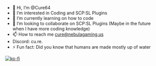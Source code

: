 - 👋 Hi, I’m @Cure64
- 👀 I’m interested in Coding and SCP:SL Plugins
- 🌱 I’m currently learning on how to code
- 💞️ I’m looking to collaborate on SCP:SL Plugins (Maybe in the future when I have more coding knowledge)
- 📫 How to reach me cure@nebulagaming.us
- Discord: cu.re.
- ⚡ Fun fact: Did you know that humans are made mostly up of water


[![ko-fi](https://ko-fi.com/img/githubbutton_sm.svg)](https://ko-fi.com/E1E4LWR3R)
